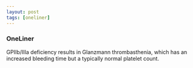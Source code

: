 ```yaml
---
layout: post
tags: [oneliner]
---
```



### OneLiner

GPIIb/IIIa deficiency results in Glanzmann thrombasthenia, which has an increased bleeding time but a typically normal platelet count.
